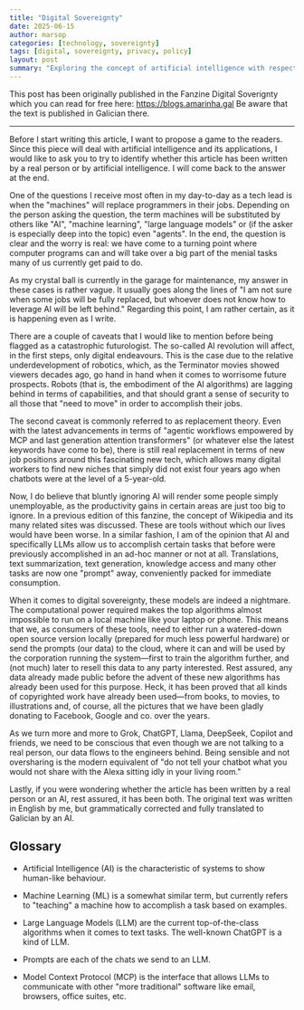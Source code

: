 ```yaml
---
title: "Digital Sovereignty"
date: 2025-06-15
author: marsop
categories: [technology, sovereignty]
tags: [digital, sovereignty, privacy, policy]
layout: post
summary: "Exploring the concept of artificial intelligence with respect to digital sovereignty, its importance, and implications for individuals and nations in the digital age."
---
```


This post has been originally published in the Fanzine Digital Soverignty which you can read for free here: https://blogs.amarinha.gal Be aware that the text is published in Galician there.

---

Before I start writing this article, I want to propose a game to the readers. Since this piece will deal with artificial intelligence and its applications, I would like to ask you to try to identify whether this article has been written by a real person or by artificial intelligence. I will come back to the answer at the end.

One of the questions I receive most often in my day-to-day as a tech lead is when the "machines" will replace programmers in their jobs. Depending on the person asking the question, the term machines will be substituted by others like "AI", "machine learning", "large language models" or (if the asker is especially deep into the topic) even "agents". In the end, the question is clear and the worry is real: we have come to a turning point where computer programs can and will take over a big part of the menial tasks many of us currently get paid to do.

As my crystal ball is currently in the garage for maintenance, my answer in these cases is rather vague. It usually goes along the lines of "I am not sure when some jobs will be fully replaced, but whoever does not know how to leverage AI will be left behind." Regarding this point, I am rather certain, as it is happening even as I write.

There are a couple of caveats that I would like to mention before being flagged as a catastrophic futurologist. The so-called AI revolution will affect, in the first steps, only digital endeavours. This is the case due to the relative underdevelopment of robotics, which, as the Terminator movies showed viewers decades ago, go hand in hand when it comes to worrisome future prospects. Robots (that is, the embodiment of the AI algorithms) are lagging behind in terms of capabilities, and that should grant a sense of security to all those that "need to move" in order to accomplish their jobs.

The second caveat is commonly referred to as replacement theory. Even with the latest advancements in terms of "agentic workflows empowered by MCP and last generation attention transformers" (or whatever else the latest keywords have come to be), there is still real replacement in terms of new job positions around this fascinating new tech, which allows many digital workers to find new niches that simply did not exist four years ago when chatbots were at the level of a 5-year-old.

Now, I do believe that bluntly ignoring AI will render some people simply unemployable, as the productivity gains in certain areas are just too big to ignore. In a previous edition of this fanzine, the concept of Wikipedia and its many related sites was discussed. These are tools without which our lives would have been worse. In a similar fashion, I am of the opinion that AI and specifically LLMs allow us to accomplish certain tasks that before were previously accomplished in an ad-hoc manner or not at all. Translations, text summarization, text generation, knowledge access and many other tasks are now one "prompt" away, conveniently packed for immediate consumption.

When it comes to digital sovereignty, these models are indeed a nightmare. The computational power required makes the top algorithms almost impossible to run on a local machine like your laptop or phone. This means that we, as consumers of these tools, need to either run a watered-down open source version locally (prepared for much less powerful hardware) or send the prompts (our data) to the cloud, where it can and will be used by the corporation running the system—first to train the algorithm further, and (not much) later to resell this data to any party interested. Rest assured, any data already made public before the advent of these new algorithms has already been used for this purpose. Heck, it has been proved that all kinds of copyrighted work have already been used—from books, to movies, to illustrations and, of course, all the pictures that we have been gladly donating to Facebook, Google and co. over the years.

As we turn more and more to Grok, ChatGPT, Llama, DeepSeek, Copilot and friends, we need to be conscious that even though we are not talking to a real person, our data flows to the engineers behind. Being sensible and not oversharing is the modern equivalent of "do not tell your chatbot what you would not share with the Alexa sitting idly in your living room."

Lastly, if you were wondering whether the article has been written by a real person or an AI, rest assured, it has been both. The original text was written in English by me, but grammatically corrected and fully translated to Galician by an AI.

## Glossary

- Artificial Intelligence (AI) is the characteristic of systems to show human-like behaviour.

- Machine Learning (ML) is a somewhat similar term, but currently refers to "teaching" a machine how to accomplish a task based on examples.

- Large Language Models (LLM) are the current top-of-the-class algorithms when it comes to text tasks. The well-known ChatGPT is a kind of LLM.

- Prompts are each of the chats we send to an LLM.

- Model Context Protocol (MCP) is the interface that allows LLMs to communicate with other "more traditional" software like email, browsers, office suites, etc.
